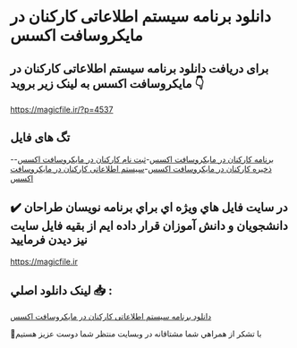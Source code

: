 # دانلود برنامه سیستم اطلاعاتی کارکنان در مایکروسافت اکسس

## برای دریافت دانلود برنامه سیستم اطلاعاتی کارکنان در مایکروسافت اکسس به لینک زیر بروید 👇

https://magicfile.ir/?p=4537

## تگ های فایل

-[برنامه کارکنان در مایکروسافت اکسس](https://magicfile.ir/product/%d8%a8%d8%b1%d9%86%d8%a7%d9%85%d9%87%d8%b3%db%8c%d8%b3%d8%aa%d9%85-%d8%a7%d8%b7%d9%84%d8%a7%d8%b9%d8%a7%d8%aa%db%8c-%da%a9%d8%a7%d8%b1%da%a9%d9%86%d8%a7%d9%86%d8%af%d8%b1-%d9%85%d8%a7%db%8c%da%a9%d8%b1%d9%88%d8%b3%d8%a7%d9%81%d8%aa-%d8%a7%da%a9%d8%b3%d8%b3/)-[ثبت نام کارکنان در مایکروسافت اکسس](https://magicfile.ir/product/%d8%a8%d8%b1%d9%86%d8%a7%d9%85%d9%87%d8%b3%db%8c%d8%b3%d8%aa%d9%85-%d8%a7%d8%b7%d9%84%d8%a7%d8%b9%d8%a7%d8%aa%db%8c-%da%a9%d8%a7%d8%b1%da%a9%d9%86%d8%a7%d9%86%d8%af%d8%b1-%d9%85%d8%a7%db%8c%da%a9%d8%b1%d9%88%d8%b3%d8%a7%d9%81%d8%aa-%d8%a7%da%a9%d8%b3%d8%b3/)-[ذخیره کارکنان در مایکروسافت اکسس](https://magicfile.ir/product/%d8%a8%d8%b1%d9%86%d8%a7%d9%85%d9%87%d8%b3%db%8c%d8%b3%d8%aa%d9%85-%d8%a7%d8%b7%d9%84%d8%a7%d8%b9%d8%a7%d8%aa%db%8c-%da%a9%d8%a7%d8%b1%da%a9%d9%86%d8%a7%d9%86%d8%af%d8%b1-%d9%85%d8%a7%db%8c%da%a9%d8%b1%d9%88%d8%b3%d8%a7%d9%81%d8%aa-%d8%a7%da%a9%d8%b3%d8%b3/)-[سیستم اطلاعاتی کارکنان در مایکروسافت اکسس](https://magicfile.ir/product/%d8%a8%d8%b1%d9%86%d8%a7%d9%85%d9%87%d8%b3%db%8c%d8%b3%d8%aa%d9%85-%d8%a7%d8%b7%d9%84%d8%a7%d8%b9%d8%a7%d8%aa%db%8c-%da%a9%d8%a7%d8%b1%da%a9%d9%86%d8%a7%d9%86%d8%af%d8%b1-%d9%85%d8%a7%db%8c%da%a9%d8%b1%d9%88%d8%b3%d8%a7%d9%81%d8%aa-%d8%a7%da%a9%d8%b3%d8%b3/)

## ✔️ در سايت فايل هاي ويژه اي براي برنامه نويسان طراحان دانشجويان و دانش آموزان قرار داده ايم از بقيه فايل سايت نيز ديدن فرماييد

https://magicfile.ir


## لينک دانلود اصلي 📥 :

[دانلود برنامه سیستم اطلاعاتی کارکنان در مایکروسافت اکسس](https://magicfile.ir/product/%d8%a8%d8%b1%d9%86%d8%a7%d9%85%d9%87%d8%b3%db%8c%d8%b3%d8%aa%d9%85-%d8%a7%d8%b7%d9%84%d8%a7%d8%b9%d8%a7%d8%aa%db%8c-%da%a9%d8%a7%d8%b1%da%a9%d9%86%d8%a7%d9%86%d8%af%d8%b1-%d9%85%d8%a7%db%8c%da%a9%d8%b1%d9%88%d8%b3%d8%a7%d9%81%d8%aa-%d8%a7%da%a9%d8%b3%d8%b3/) 


🙏با تشکر از همراهي شما مشتاقانه در وبسایت منتظر شما دوست عزیز هستیم

